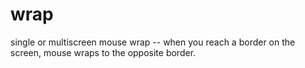# wrap
single or multiscreen mouse wrap -- when you reach a border on the screen, mouse wraps to the opposite border. 
